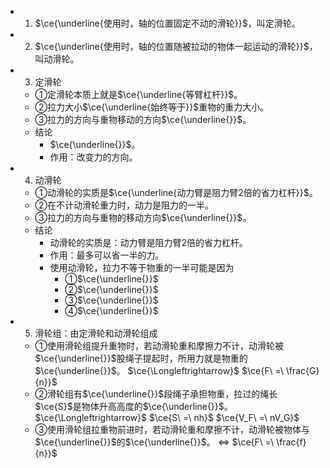 -
  1. $\ce{\underline{使用时，轴的位置固定不动的滑轮}}$，叫定滑轮。
-
  2. $\ce{\underline{使用时，轴的位置随被拉动的物体一起运动的滑轮}}$，叫动滑轮。
-
  3. 定滑轮
	- ①定滑轮本质上就是$\ce{\underline{等臂杠杆}}$。
	- ②拉力大小$\ce{\underline{始终等于}}$重物的重力大小。
	- ③拉力的方向与重物移动的方向$\ce{\underline{}}$。
	- 结论
		- $\ce{\underline{}}$。
		- 作用：改变力的方向。
-
  4. 动滑轮
	- ①动滑轮的实质是$\ce{\underline{动力臂是阻力臂2倍的省力杠杆}}$。
	- ②在不计动滑轮重力时，动力是阻力的一半。
	- ③拉力的方向与重物的移动方向$\ce{\underline{}}$。
	- 结论
		- 动滑轮的实质是：动力臂是阻力臂2倍的省力杠杆。
		- 作用：最多可以省一半的力。
		- 使用动滑轮，拉力不等于物重的一半可能是因为
			- ①$\ce{\underline{}}$
			- ②$\ce{\underline{}}$
			- ③$\ce{\underline{}}$
			- ④$\ce{\underline{}}$
-
  5. 滑轮组：由定滑轮和动滑轮组成
	- ①使用滑轮组提升重物时，若动滑轮重和摩擦力不计，动滑轮被$\ce{\underline{}}$股绳子提起时，所用力就是物重的$\ce{\underline{}}$。 $\ce{\Longleftrightarrow}$ $\ce{F\ =\ \frac{G}{n}}$
	- ②滑轮组有$\ce{\underline{}}$段绳子承担物重，拉过的绳长$\ce{S}$是物体升高高度的$\ce{\underline{}}$。 $\ce{\Longleftrightarrow}$ $\ce{S\ =\ nh}$    $\ce{V_F\ =\ nV_G}$
	- ③使用滑轮组拉重物前进时，若动滑轮重和摩擦不计，动滑轮被物体与$\ce{\underline{}}$的$\ce{\underline{}}$。 $\Longleftrightarrow$ $\ce{F\ =\ \frac{f}{n}}$